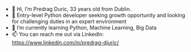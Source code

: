 - 👋 Hi, I’m Predrag Duric, 33 years old from Dublin.
- 👀 Entry-level Python developer seeking growth opportunity and looking for challenging duties in an expert environment
- 🌱 I’m currently learning Python, Machine Learning, Big Data
- 📫 You can reach me out via Linkedln: https://www.linkedin.com/in/predrag-djuric/

<!---
Drajo90/Drajo90 is a ✨ special ✨ repository because its `README.md` (this file) appears on your GitHub profile.
You can click the Preview link to take a look at your changes.
--->
